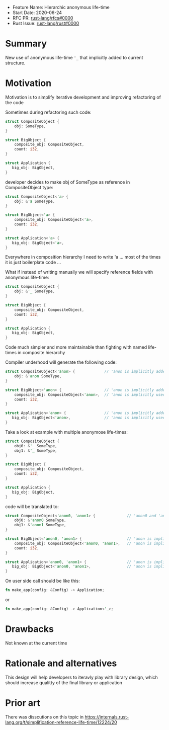 - Feature Name: Hierarchic anonymous life-time
- Start Date: 2020-06-24
- RFC PR: [rust-lang/rfcs#0000](https://github.com/rust-lang/rfcs/pull/0000)
- Rust Issue: [rust-lang/rust#0000](https://github.com/rust-lang/rust/issues/0000)

# Summary

New use of anonymous life-time `'_` that implicitly added to current structure.

# Motivation

Motivation is to simplify iterative development and improving refactoring of the code

Sometimes during refactoring such code:
```rust
struct CompositeObject {
    obj: SomeType,
}

struct BigObject {
    composite_obj: CompositeObject,
    count: i32,
}

struct Application {
   big_obj: BigObject,
}
```

developer decides to make obj of SomeType as reference in CompositeObject type:
```rust
struct CompositeObject<'a> {
    obj: &'a SomeType,
}

struct BigObject<'a> {
    composite_obj: CompositeObject<'a>,
    count: i32,
}

struct Application<'a> {
   big_obj: BigObject<'a>,
}
```
Everywhere in composition hierarchy I need to write 'a ... most of the times it is just boilerplate code ...

What if instead of writing manually we will specify reference fields with anonymous life-time:
```rust
struct CompositeObject {
    obj: &'_ SomeType,
}

struct BigObject {
    composite_obj: CompositeObject,
    count: i32,
}

struct Application {
   big_obj: BigObject,
}
```

Code much simpler and more maintainable than fighting with named life-times in composite hierarchy

Compiler underhood will generate the following code:
```rust
struct CompositeObject<'anon> {             // 'anon is implicitly added life-time
    obj: &'anon SomeType,
}

struct BigObject<'anon> {                   // 'anon is implicitly added life-time
    composite_obj: CompositeObject<'anon>,  // 'anon is implicitly used here
    count: i32,
}

struct Application<'anon> {                 // 'anon is implicitly added life-time
   big_obj: BigObject<'anon>,               // 'anon is implicitly used here
}
```

Take a look at example with multiple anonymose life-times:
```rust
struct CompositeObject {
    obj0: &'_ SomeType,
    obj1: &'_ SomeType,
}

struct BigObject {
    composite_obj: CompositeObject,
    count: i32,
}

struct Application {
   big_obj: BigObject,
}
```
code will be translated to:
```rust
struct CompositeObject<'anon0, 'anon1> {              // 'anon0 and 'anon1 are implicitly added life-times
    obj0: &'anon0 SomeType,
    obj1: &'anon1 SomeType,
}

struct BigObject<'anon0, 'anon1> {                    // 'anon is implicitly added life-time
    composite_obj: CompositeObject<'anon0, 'anon1>,   // 'anon is implicitly used here
    count: i32,
}

struct Application<'anon0, 'anon1> {                  // 'anon is implicitly added life-time
   big_obj: BigObject<'anon0, 'anon1>,                // 'anon is implicitly used here
}
```

On user side call should be like this:
```rust
fn make_app(config: &Config) -> Application;
```
or
```rust
fn make_app(config: &Config) -> Application<'_>;
```

# Drawbacks
[drawbacks]: #drawbacks

Not known at the current time

# Rationale and alternatives
[rationale-and-alternatives]: #rationale-and-alternatives

This design will help developers to iteravly play with library design, which should increase qualitty of the final library or application

# Prior art
[prior-art]: #prior-art

There was disscutions on this topic in https://internals.rust-lang.org/t/simplification-reference-life-time/12224/20
